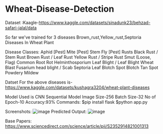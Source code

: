 # Wheat-Disease-Detection

Dataset :Kaagle-https://www.kaggle.com/datasets/sinadunk23/behzad-safari-jalal/data

So far we've trained for 3 diseases Brown_rust,Yellow_rust,Septoria
Diseases In Wheat Plant

Disease Classes:
  Aphid [Pest]
  Mite [Pest]
  Stem Fly [Pest]
  Rusts
  Black Rust / Stem Rust
  Brown Rust / Leaf Rust
  Yellow Rust / Stripe Rust
  Smut (Loose, Flag)
  Common Root Rot
  Helminthosporium Leaf Blight / Leaf Blight
  Wheat Blast
  Fusarium head blight / Scab
  Septoria Leaf Blotch
  Spot Blotch
  Tan Spot
  Powdery Mildew
  
Datset For the above diseases is-https://www.kaggle.com/datasets/kushagra3204/wheat-plant-diseases

Model Used is CNN Sequential Model
Image Size-256
Batch Size-32
No of Epoch-10
Accuracy:93%
Commands:
$pip install flask
$python app.py

Screenshots:
![image](https://github.com/Kavin2028/Wheat-Disease-Detection/assets/85724232/182feb56-697d-4cd6-889e-1bd570b502cd)
Predicted Output:
![image](https://github.com/Kavin2028/Wheat-Disease-Detection/assets/85724232/9d3c9f3d-1ca2-452f-a04f-e20ee6a5edb0)

Base Papers:
https://www.sciencedirect.com/science/article/pii/S2352914821001313


